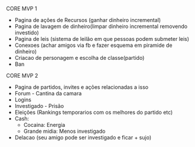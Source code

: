 CORE MVP 1
- Pagina de ações de Recursos (ganhar dinheiro incremental)
- Pagina de lavagem de dinheiro(limpar dinheiro incremental removendo investido)
- Pagina de leis (sistema de leilão em que pessoas podem submeter leis)
- Conexoes (achar amigos via fb e fazer esquema em piramide de dinheiro)
- Criacao de personagem e escolha de classe(partido)
- Ban

CORE MVP 2
- Pagina de partidos, invites e ações relacionadas a isso
- Forum - Cantina da camara
- Logins
- Investigado - Prisão
- Eleições (Rankings temporarios com os melhores do partido etc)
- Cash: 
    - Cocaina: Energia
    - Grande midia: Menos investigado
- Delacao (seu amigo pode ser investigado e ficar + sujo)
    